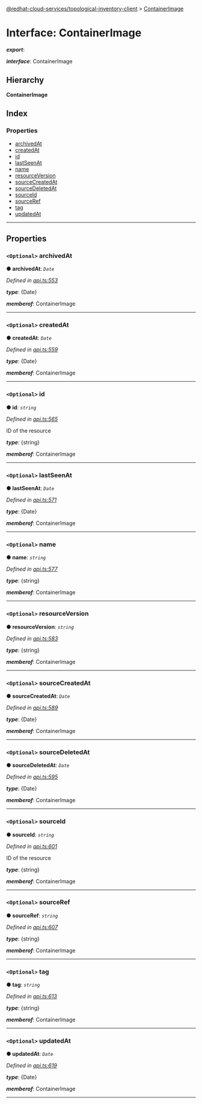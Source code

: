 [@redhat-cloud-services/topological-inventory-client](../README.md) > [ContainerImage](../interfaces/containerimage.md)

# Interface: ContainerImage

*__export__*: 

*__interface__*: ContainerImage

## Hierarchy

**ContainerImage**

## Index

### Properties

* [archivedAt](containerimage.md#archivedat)
* [createdAt](containerimage.md#createdat)
* [id](containerimage.md#id)
* [lastSeenAt](containerimage.md#lastseenat)
* [name](containerimage.md#name)
* [resourceVersion](containerimage.md#resourceversion)
* [sourceCreatedAt](containerimage.md#sourcecreatedat)
* [sourceDeletedAt](containerimage.md#sourcedeletedat)
* [sourceId](containerimage.md#sourceid)
* [sourceRef](containerimage.md#sourceref)
* [tag](containerimage.md#tag)
* [updatedAt](containerimage.md#updatedat)

---

## Properties

<a id="archivedat"></a>

### `<Optional>` archivedAt

**● archivedAt**: *`Date`*

*Defined in [api.ts:553](https://github.com/RedHatInsights/javascript-clients/blob/master/packages/topological-inventory/api.ts#L553)*

*__type__*: {Date}

*__memberof__*: ContainerImage

___
<a id="createdat"></a>

### `<Optional>` createdAt

**● createdAt**: *`Date`*

*Defined in [api.ts:559](https://github.com/RedHatInsights/javascript-clients/blob/master/packages/topological-inventory/api.ts#L559)*

*__type__*: {Date}

*__memberof__*: ContainerImage

___
<a id="id"></a>

### `<Optional>` id

**● id**: *`string`*

*Defined in [api.ts:565](https://github.com/RedHatInsights/javascript-clients/blob/master/packages/topological-inventory/api.ts#L565)*

ID of the resource

*__type__*: {string}

*__memberof__*: ContainerImage

___
<a id="lastseenat"></a>

### `<Optional>` lastSeenAt

**● lastSeenAt**: *`Date`*

*Defined in [api.ts:571](https://github.com/RedHatInsights/javascript-clients/blob/master/packages/topological-inventory/api.ts#L571)*

*__type__*: {Date}

*__memberof__*: ContainerImage

___
<a id="name"></a>

### `<Optional>` name

**● name**: *`string`*

*Defined in [api.ts:577](https://github.com/RedHatInsights/javascript-clients/blob/master/packages/topological-inventory/api.ts#L577)*

*__type__*: {string}

*__memberof__*: ContainerImage

___
<a id="resourceversion"></a>

### `<Optional>` resourceVersion

**● resourceVersion**: *`string`*

*Defined in [api.ts:583](https://github.com/RedHatInsights/javascript-clients/blob/master/packages/topological-inventory/api.ts#L583)*

*__type__*: {string}

*__memberof__*: ContainerImage

___
<a id="sourcecreatedat"></a>

### `<Optional>` sourceCreatedAt

**● sourceCreatedAt**: *`Date`*

*Defined in [api.ts:589](https://github.com/RedHatInsights/javascript-clients/blob/master/packages/topological-inventory/api.ts#L589)*

*__type__*: {Date}

*__memberof__*: ContainerImage

___
<a id="sourcedeletedat"></a>

### `<Optional>` sourceDeletedAt

**● sourceDeletedAt**: *`Date`*

*Defined in [api.ts:595](https://github.com/RedHatInsights/javascript-clients/blob/master/packages/topological-inventory/api.ts#L595)*

*__type__*: {Date}

*__memberof__*: ContainerImage

___
<a id="sourceid"></a>

### `<Optional>` sourceId

**● sourceId**: *`string`*

*Defined in [api.ts:601](https://github.com/RedHatInsights/javascript-clients/blob/master/packages/topological-inventory/api.ts#L601)*

ID of the resource

*__type__*: {string}

*__memberof__*: ContainerImage

___
<a id="sourceref"></a>

### `<Optional>` sourceRef

**● sourceRef**: *`string`*

*Defined in [api.ts:607](https://github.com/RedHatInsights/javascript-clients/blob/master/packages/topological-inventory/api.ts#L607)*

*__type__*: {string}

*__memberof__*: ContainerImage

___
<a id="tag"></a>

### `<Optional>` tag

**● tag**: *`string`*

*Defined in [api.ts:613](https://github.com/RedHatInsights/javascript-clients/blob/master/packages/topological-inventory/api.ts#L613)*

*__type__*: {string}

*__memberof__*: ContainerImage

___
<a id="updatedat"></a>

### `<Optional>` updatedAt

**● updatedAt**: *`Date`*

*Defined in [api.ts:619](https://github.com/RedHatInsights/javascript-clients/blob/master/packages/topological-inventory/api.ts#L619)*

*__type__*: {Date}

*__memberof__*: ContainerImage

___

